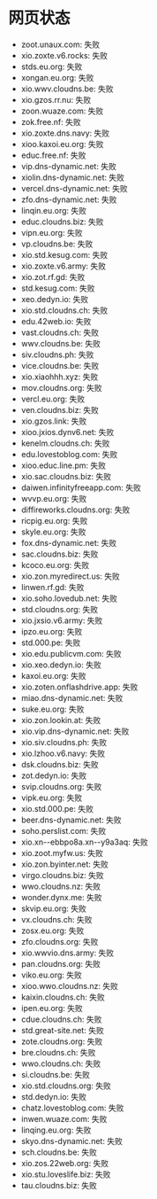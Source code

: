 # 网页状态
- zoot.unaux.com: 失败
- xio.zoxte.v6.rocks: 失败
- stds.eu.org: 失败
- xongan.eu.org: 失败
- xio.wwv.cloudns.be: 失败
- xio.gzos.rr.nu: 失败
- zoon.wuaze.com: 失败
- zok.free.nf: 失败
- xio.zoxte.dns.navy: 失败
- xioo.kaxoi.eu.org: 失败
- educ.free.nf: 失败
- vip.dns-dynamic.net: 失败
- xiolin.dns-dynamic.net: 失败
- vercel.dns-dynamic.net: 失败
- zfo.dns-dynamic.net: 失败
- linqin.eu.org: 失败
- educ.cloudns.biz: 失败
- vipn.eu.org: 失败
- vp.cloudns.be: 失败
- xio.std.kesug.com: 失败
- xio.zoxte.v6.army: 失败
- xio.zot.rf.gd: 失败
- std.kesug.com: 失败
- xeo.dedyn.io: 失败
- xio.std.cloudns.ch: 失败
- edu.42web.io: 失败
- vast.cloudns.ch: 失败
- wwv.cloudns.be: 失败
- siv.cloudns.ph: 失败
- vice.cloudns.be: 失败
- xio.xiaohhh.xyz: 失败
- mov.cloudns.org: 失败
- vercl.eu.org: 失败
- ven.cloudns.biz: 失败
- xio.gzos.link: 失败
- xioo.jxios.dynv6.net: 失败
- kenelm.cloudns.ch: 失败
- edu.lovestoblog.com: 失败
- xioo.educ.line.pm: 失败
- xio.sac.cloudns.biz: 失败
- daiwen.infinityfreeapp.com: 失败
- wvvp.eu.org: 失败
- diffireworks.cloudns.org: 失败
- ricpig.eu.org: 失败
- skyle.eu.org: 失败
- fox.dns-dynamic.net: 失败
- sac.cloudns.biz: 失败
- kcoco.eu.org: 失败
- xio.zon.myredirect.us: 失败
- linwen.rf.gd: 失败
- xio.soho.lovedub.net: 失败
- std.cloudns.org: 失败
- xio.jxsio.v6.army: 失败
- ipzo.eu.org: 失败
- std.000.pe: 失败
- xio.edu.publicvm.com: 失败
- xio.xeo.dedyn.io: 失败
- kaxoi.eu.org: 失败
- xio.zoten.onflashdrive.app: 失败
- miao.dns-dynamic.net: 失败
- suke.eu.org: 失败
- xio.zon.lookin.at: 失败
- xio.vip.dns-dynamic.net: 失败
- xio.siv.cloudns.ph: 失败
- xio.lzhoo.v6.navy: 失败
- dsk.cloudns.biz: 失败
- zot.dedyn.io: 失败
- svip.cloudns.org: 失败
- vipk.eu.org: 失败
- xio.std.000.pe: 失败
- beer.dns-dynamic.net: 失败
- soho.perslist.com: 失败
- xio.xn--ebbpo8a.xn--y9a3aq: 失败
- xio.zoot.myfw.us: 失败
- xio.zon.byinter.net: 失败
- virgo.cloudns.biz: 失败
- wwo.cloudns.nz: 失败
- wonder.dynx.me: 失败
- skvip.eu.org: 失败
- vx.cloudns.ch: 失败
- zosx.eu.org: 失败
- zfo.cloudns.org: 失败
- xio.wwvio.dns.army: 失败
- pan.cloudns.org: 失败
- viko.eu.org: 失败
- xioo.wwo.cloudns.nz: 失败
- kaixin.cloudns.ch: 失败
- ipen.eu.org: 失败
- cdue.cloudns.ch: 失败
- std.great-site.net: 失败
- zote.cloudns.org: 失败
- bre.cloudns.ch: 失败
- wwo.cloudns.ch: 失败
- si.cloudns.be: 失败
- xio.std.cloudns.org: 失败
- std.dedyn.io: 失败
- chatz.lovestoblog.com: 失败
- inwen.wuaze.com: 失败
- linqing.eu.org: 失败
- skyo.dns-dynamic.net: 失败
- sch.cloudns.be: 失败
- xio.zos.22web.org: 失败
- xio.stu.loveslife.biz: 失败
- tau.cloudns.biz: 失败
